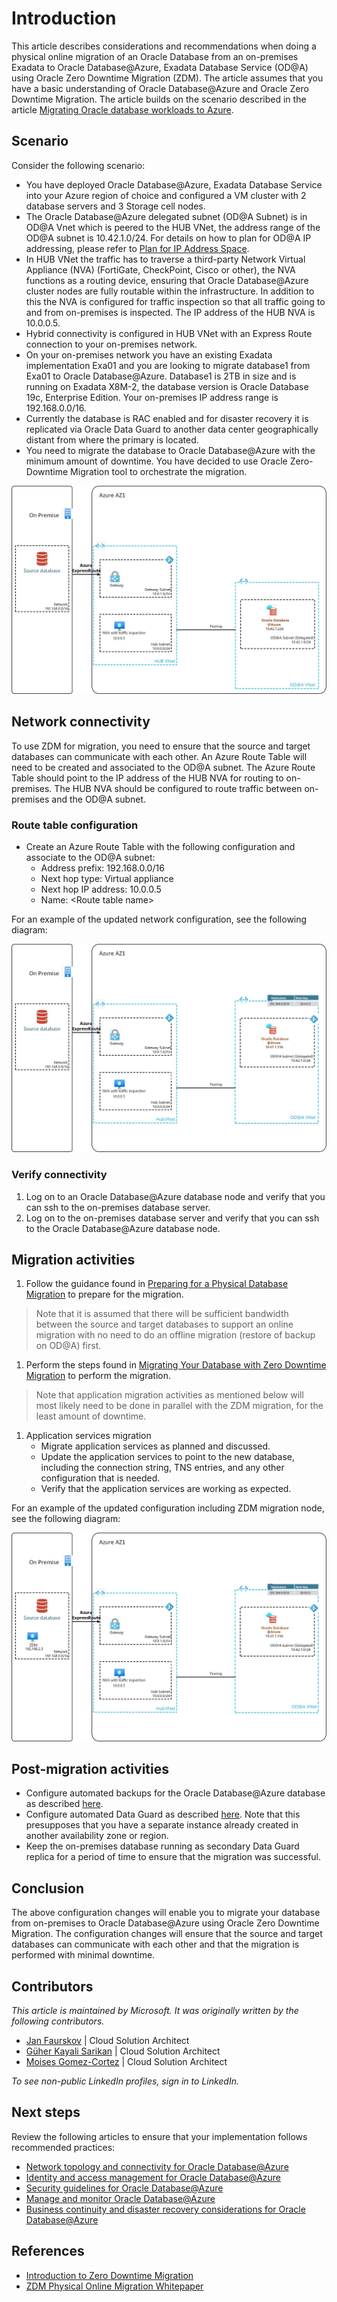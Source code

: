 # Introduction

This article describes considerations and recommendations when doing a physical online migration of an Oracle Database from an on-premises Exadata to Oracle Database@Azure, Exadata Database Service (OD@A) using Oracle Zero Downtime Migration (ZDM). The article assumes that you have a basic understanding of Oracle Database@Azure and Oracle Zero Downtime Migration. The article builds on the scenario described in the article [Migrating Oracle database workloads to Azure](topic-migrating-oracle-to-azure.yml).

## Scenario

Consider the following scenario:

- You have deployed Oracle Database@Azure, Exadata Database Service into your Azure region of choice and configured a VM cluster with 2 database servers and 3 Storage cell nodes.
- The Oracle Database@Azure delegated subnet (OD@A Subnet) is in OD@A Vnet which is peered to the HUB VNet, the address range of the OD@A subnet is 10.42.1.0/24. For details on how to plan for OD@A IP addressing, please refer to [Plan for IP Address Space](https://docs.oracle.com/en-us/iaas/Content/database-at-azure/oaa_ip.htm).
- In HUB VNet the traffic has to traverse a third-party Network Virtual Appliance (NVA) (FortiGate, CheckPoint, Cisco or other), the NVA functions as a routing device, ensuring that Oracle Database@Azure cluster nodes are fully routable within the infrastructure. In addition to this the NVA is configured for traffic inspection so that all traffic going to and from on-premises is inspected. The IP address of the HUB NVA is 10.0.0.5.
- Hybrid connectivity is configured in HUB VNet with an Express Route connection to your on-premises network.
- On your on-premises network you have an existing Exadata implementation Exa01 and you are looking to migrate database1 from Exa01 to Oracle Database@Azure. Database1 is 2TB in size and is running on Exadata X8M-2, the database version is Oracle Database 19c, Enterprise Edition. Your on-premises IP address range is 192.168.0.0/16.
- Currently the database is RAC enabled and for disaster recovery it is replicated via Oracle Data Guard to another data center geographically distant from where the primary is located.
- You need to migrate the database to Oracle Database@Azure with the minimum amount of downtime. You have decided to use Oracle Zero-Downtime Migration tool to orchestrate the migration.

![Diagram1](_images/oracle-database-migration-to-azure-odaa-01.jpg)

## Network connectivity

To use ZDM for migration, you need to ensure that the source and target databases can communicate with each other. An Azure Route Table will need to be created and associated to the OD@A subnet. The Azure Route Table should point to the IP address of the HUB NVA for routing to on-premises. The HUB NVA should be configured to route traffic between on-premises and the OD@A subnet.

### Route table configuration

- Create an Azure Route Table with the following configuration and associate to the OD@A subnet:
  - Address prefix: 192.168.0.0/16
  - Next hop type: Virtual appliance
  - Next hop IP address: 10.0.0.5
  - Name: \<Route table name\>

For an example of the updated network configuration, see the following diagram:

![Diagram2](_images/oracle-database-migration-to-azure-odaa-02.jpg)

### Verify connectivity

1. Log on to an Oracle Database@Azure database node and verify that you can ssh to the on-premises database server.
1. Log on to the on-premises database server and verify that you can ssh to the Oracle Database@Azure database node.

## Migration activities

1. Follow the guidance found in [Preparing for a Physical Database Migration](https://docs.oracle.com/en/database/oracle/zero-downtime-migration/21.3/zdmug/preparing-for-database-migration.html#GUID-25B07C59-8143-41CB-B431-3D9225CCFDD6) to prepare for the migration.

> Note that it is assumed that there will be sufficient bandwidth between the source and target databases to support an online migration with no need to do an offline migration (restore of backup on OD@A) first.

1. Perform the steps found in [Migrating Your Database with Zero Downtime Migration](https://docs.oracle.com/en/database/oracle/zero-downtime-migration/21.3/zdmug/migrating-with-zero-downtime-migration.html#GUID-C20DB7D4-E0CE-4B50-99D0-B16C18DDD34B) to perform the migration.

> Note that application migration activities as mentioned below will most likely need to be done in parallel with the ZDM migration, for the least amount of downtime.

1. Application services migration
    - Migrate application services as planned and discussed.
    - Update the application services to point to the new database, including the connection string, TNS entries, and any other configuration that is needed.
    - Verify that the application services are working as expected.

For an example of the updated configuration including ZDM migration node, see the following diagram:

![Diagram3](_images/oracle-database-migration-to-azure-odaa-03.jpg)

## Post-migration activities

- Configure automated backups for the Oracle Database@Azure database as described [here](https://docs.public.oneportal.content.oci.oraclecloud.com/en-us/iaas/exadatacloud/exacs/manage-databases.html#GUID-21EF9E4B-E5D3-4A52-8B1C-609FBADD2A7D).
- Configure automated Data Guard as described [here](https://docs.public.oneportal.content.oci.oraclecloud.com/en-us/iaas/exadatacloud/exacs/using-data-guard-with-exacc.html#ECSCM-GUID-603988C3-604A-4305-B20A-EA0FF79C0835). Note that this presupposes that you have a separate instance already created in another availability zone or region.
- Keep the on-premises database running as secondary Data Guard replica for a period of time to ensure that the migration was successful.

## Conclusion

The above configuration changes will enable you to migrate your database from on-premises to Oracle Database@Azure using Oracle Zero Downtime Migration. The configuration changes will ensure that the source and target databases can communicate with each other and that the migration is performed with minimal downtime.

## Contributors

*This article is maintained by Microsoft. It was originally written by the following contributors.*

- [Jan Faurskov](https://www.linkedin.com/in/jfaurskov) | Cloud Solution Architect
- [Güher Kayali Sarikan](https://www.linkedin.com/in/guherkayali) | Cloud Solution Architect
- [Moises Gomez-Cortez](https://www.linkedin.com/in/moisesjgomez) | Cloud Solution Architect

*To see non-public LinkedIn profiles, sign in to LinkedIn.*

## Next steps

Review the following articles to ensure that your implementation follows recommended practices:

- [Network topology and connectivity for Oracle Database@Azure](/azure/cloud-adoption-framework/scenarios/oracle-iaas/oracle-network-topology-odaa)
- [Identity and access management for Oracle Database@Azure](/azure/cloud-adoption-framework/scenarios/oracle-iaas/oracle-iam-odaa)
- [Security guidelines for Oracle Database@Azure](/azure/cloud-adoption-framework/scenarios/oracle-iaas/oracle-security-overview-odaa)
- [Manage and monitor Oracle Database@Azure](/azure/cloud-adoption-framework/scenarios/oracle-iaas/oracle-manage-monitor-oracle-database-azure)
- [Business continuity and disaster recovery considerations for Oracle Database@Azure](/azure/cloud-adoption-framework/scenarios/oracle-iaas/oracle-disaster-recovery-oracle-database-azure)

## References

- [Introduction to Zero Downtime Migration](https://docs.oracle.com/en/database/oracle/zero-downtime-migration/21.4/zdmug/introduction-to-zero-downtime-migration.html#GUID-A4EC1775-307C-47A6-89FB-E4C3F1FBC4F5)
- [ZDM Physical Online Migration Whitepaper](https://www.oracle.com/a/otn/docs/database/zdm-physical-migration-to-oracle-at-azure.pdf)
